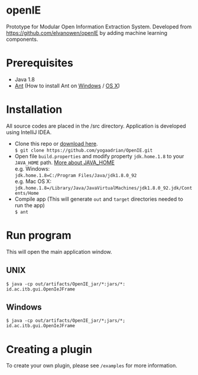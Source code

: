 # openIE
Prototype for Modular Open Information Extraction System. Developed from https://github.com/elvanowen/openIE by adding machine learning components.

# Prerequisites

- Java 1.8
- [Ant](http://ant.apache.org/) (How to install Ant on [Windows](https://www.mkyong.com/ant/how-to-install-apache-ant-on-windows/) / [OS X](https://www.mkyong.com/ant/how-to-apache-ant-on-mac-os-x/))

# Installation
All source codes are placed in the /src directory. Application is developed using IntelliJ IDEA.

- Clone this repo or [download here](https://github.com/elvanowen/openIE/archive/master.zip). <br />
  `$ git clone https://github.com/yogaadrian/OpenIE.git`
  <br />
- Open file `build.properties` and modify property `jdk.home.1.8` to your `JAVA_HOME` path. [More about JAVA_HOME](http://sbndev.astro.umd.edu/wiki/Finding_and_Setting_JAVA_HOME) <br />
  e.g. Windows: <br />
  `jdk.home.1.8=C:/Program Files/Java/jdk1.8.0_92` <br />
  e.g. Mac OS X: <br />
  `jdk.home.1.8=/Library/Java/JavaVirtualMachines/jdk1.8.0_92.jdk/Contents/Home`
  <br />
- Compile app (This will generate `out` and `target` directories needed to run the app) <br />
  `$ ant`

# Run program
This will open the main application window.
## UNIX
```
$ java -cp out/artifacts/OpenIE_jar/*:jars/*: id.ac.itb.gui.OpenIeJFrame
```

## Windows
```
$ java -cp out/artifacts/OpenIE_jar/*;jars/*; id.ac.itb.gui.OpenIeJFrame
```

# Creating a plugin
To create your own plugin, please see `/examples` for more information.
